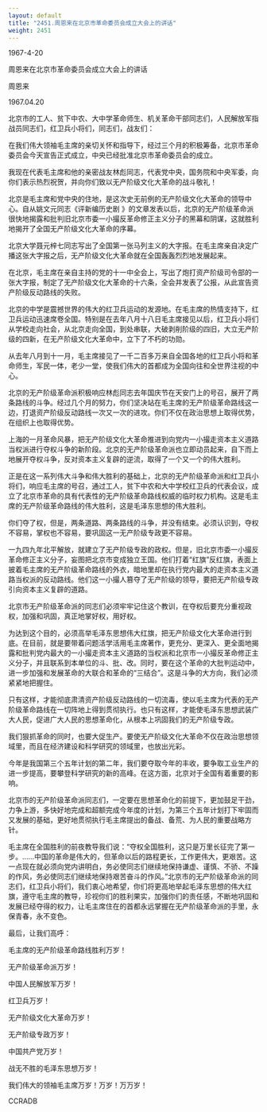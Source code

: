 ```yaml
---
layout: default
title: "2451.周恩来在北京市革命委员会成立大会上的讲话"
weight: 2451
---
```


1967-4-20

周恩来在北京市革命委员会成立大会上的讲话

周恩来

1967.04.20

北京市的工人、贫下中农、大中学革命师生、机关革命干部同志们，人民解放军指战员同志们，红卫兵小将们，同志们，战友们：

在我们伟大领袖毛主席的亲切关怀和指导下，经过三个月的积极筹备，北京市革命委员会今天宣告正式成立，中央已经批准北京市革命委员会的成立。

我现在代表毛主席和他的亲密战友林彪同志，代表党中央，国务院和中央军委，向你们表示热烈祝贺，并向你们致以无产阶级文化大革命的战斗敬礼！

北京是毛主席和党中央的住地，是这次史无前例的无产阶级文化大革命的领导中心。自从姚文元同志《评新编历史剧  》的文章发表以后，北京的无产阶级革命派很快地揭露和批判旧北京市委一小撮反革命修正主义分子的黑幕和阴谋，这就胜利地揭开了全国无产阶级文化大革命的序幕。

北京大学聂元梓七同志写出了全国第一张马列主义的大字报。在毛主席亲自决定广播这张大字报之后，无产阶级文化大革命就在全国轰轰烈烈地发展起来。

在北京，毛主席在亲自主持的党的十一中全会上，写出了炮打资产阶级司令部的一张大字报，制定了无产阶级文化大革命的十六条，全会并发表了公报，从此宣告资产阶级反动路线的失败。

北京的中学是震撼世界的伟大的红卫兵运动的发源地。在毛主席的热情支持下，红卫兵运动迅速席卷全国。特别是在去年八月十八日毛主席接见以后，红卫兵小将们从学校走向社会，从北京走向全国，到处串联，大破剥削阶级的四旧，大立无产阶级的四新，在无产阶级文化大革命中，立下了不朽的功勋。

从去年八月到十一月，毛主席接见了一千二百多万来自全国各地的红卫兵小将和革命师生，军民一体，老少一堂，使我们伟大的首都成为全国向往和全世界注视的中心。

北京的无产阶级革命派积极响应林彪同志去年国庆节在天安门上的号召，展开了两条路线的斗争。经过几个月的努力，你们坚决站在毛主席的无产阶级革命路线这一边，打退资产阶级反动路线一次又一次的进攻。你们不仅在政治思想上取得优势，在组织上也取得优势。

上海的一月革命风暴，把无产阶级文化大革命推进到向党内一小撮走资本主义道路当权派进行夺权斗争的新阶段。北京的无产阶级革命派也立即动员起来，自下而上地展开夺权斗争，反对资本主义复辟的逆流，取得了一个又一个的伟大胜利。

正是在这一系列伟大斗争和伟大胜利的基础上，北京的无产阶级革命派和红卫兵小将们，响应毛主席的号召，通过工人，贫下中农和大中学校红卫兵的代表会议，成立了北京市革命的具有代表性的无产阶级革命路线权威的临时权力机构。这是毛主席的无产阶级革命路线的伟大胜利，这是毛泽东思想的伟大胜利。

你们夺了权，但是，两条道路、两条路线的斗争，并没有结束。必须认识到，夺权不容易，掌权也不容易，要巩固这一无产阶级专政更不容易。

一九四九年北平解放，就建立了无产阶级专政的政权。但是，旧北京市委一小撮反革命修正主义分子，妄图把北京市变成独立王国。他们打着“红旗”反红旗，表面上披着毛主席的无产阶级革命路线的外衣，暗地里却在执行党内最大的走资本主义道路当权派的反动路线。他们这一小撮人篡夺了无产阶级的领导，要把无产阶级专政引向资本主义复辟的道路。

北京市无产阶级革命派的同志们必须牢牢记住这个教训，在夺权后要充分重视政权，加强和巩固，真正地掌好权，用好权。

为达到这个目的，必须高举毛泽东思想伟大红旗，把无产阶级文化大革命进行到底。在目前，就是要带着问题活学活用毛主席著作，更充分、更深入、更全面地揭露和批判党内最大的一小撮走资本主义道路的当权派和北京市一小撮反革命修正主义分子，并且联系到本单位的斗、批、改。同时，要在这个革命的大批判运动中，进一步加强和发展革命的大联合和革命的“三结合”。这是斗争的大方向，我们必须紧紧地把握住。

只有这样，才能彻底肃清资产阶级反动路线的一切流毒，使以毛主席为代表的无产阶级革命路线在一切阵地上得到贯彻执行。也只有这样，才能使毛泽东思想武装广大人民，促进广大人民的思想革命化，从根本上巩固我们的无产阶级专政。

我们狠抓革命的同时，也要大促生产。要使无产阶级文化大革命不仅在政治思想领域里，而且在经济建设和科学研究的领域里，也放出光彩。

今年是我国第三个五年计划的第二年，我们要夺取今年的丰收，要争取工业生产的进一步提高，要攀登科学研究的新的高峰。在这方面，北京对于全国有着重要的影响。

北京市的无产阶级革命派同志们，一定要在思想革命化的前提下，更加鼓足干劲，力争上游，多快好地完成和超额完成今年度的计划，为第三个五年计划打下牢固而又发展的基础，更好地贯彻执行毛主席提出的备战、备荒、为人民的重要战略方针。

毛主席在全国胜利的前夜教导我们说：“夺权全国胜利，这只是万里长征完了第一步。……中国的革命是伟大的，但革命以后的路程更长，工作更伟大，更艰苦。这一点现在就必须向党内讲明白，务必使同志们继续地保持谦虚、谨慎、不骄、不躁的作风，务必使同志们继续地保持艰苦奋斗的作风。”北京市的无产阶级革命派的同志们，红卫兵小将们，我们衷心地希望，你们将更高地举起毛泽东思想的伟大红旗，遵守毛主席的教导，珍视你们的胜利果实，加强你们的责任感，不断地巩固和发展已经夺得的权力，让毛主席住在的首都永远掌握在无产阶级革命派的手里，永保青春，永不变色。

最后，让我们高呼：

毛主席的无产阶级革命路线胜利万岁！

无产阶级革命派万岁！

中国人民解放军万岁！

红卫兵万岁！

无产阶级文化大革命万岁！

无产阶级专政万岁！

中国共产党万岁！

战无不胜的毛泽东思想万岁！

我们伟大的领袖毛主席万岁！万岁！万万岁！

CCRADB

